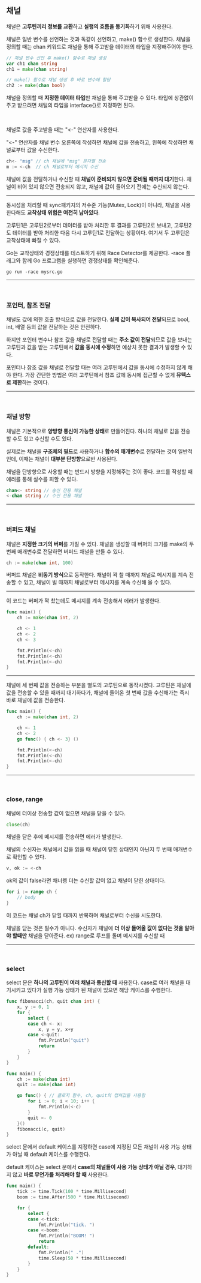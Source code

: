 ## 채널

채널은 **고루틴끼리 정보를 교환**하고 **실행의 흐름을 동기화**하기 위해 사용한다.

채널은 일반 변수를 선언하는 것과 독같이 선언하고, make() 함수로 생성한다. 채널을 정의할 때는 chan 키워드로 채널을 통해 주고받을 데이터의 타입을 지정해주어야 한다.

```go
// 채널 변수 선언 후 make() 함수로 채널 생성
var ch1 chan string
ch1 = make(chan string)

// make() 함수로 채널 생성 후 바로 변수에 할당
ch2 := make(chan bool)
```

채널을 정의할 때 **지정한 데이터 타입**만 채널을 통해 주고받을 수 있다. 타입에 상관없이 주고 받으려면 채털의 타입을 interface{}로 지정하면 된다.

<br>

채널로 값을 주고받을 때는 "<-" 연산자를 사용한다.

"<-" 연산자를 채널 변수 오른쪽에 작성하면 채널에 값을 전송하고, 왼쪽에 작성하면 채널로부터 값을 수신한다.

```go
ch<- "msg" // ch 채널에 "msg" 문자열 전송
m := <-ch  // ch 채널로부터 메시지 수신
```

채널에 값을 전달하거나 수신할 때 **채널이 준비되지 않으면 준비될 때까지 대기**한다. 채널이 비어 있지 않으면 전송되지 않고, 채널에 값이 들어오기 전에는 수신되지 않는다.

- - -

동시성을 처리할 때 sync패키지의 저수준 기능(Mutex, Lock)이 아니라, 채널을 사용한다해도 **교착상태 위험은 여전히 남아있다**. 

고루틴1은 고루틴2로부터 데이터를 받아 처리한 후 결과를 고루틴2로 보내고, 고루틴2도 데이터를 받아 처리한 다음 다시 고루틴1로 전달하는 상황이다. 여기서 두 고루틴은 교착상태에 빠질 수 있다.

Go는 교착상태와 경쟁상태를 테스트하기 위해 Race Detector를 제공한다. -race 플래그와 함께 Go 프로그램을 실행하면 경쟁상태를 확인해준다.

```
go run -race mysrc.go
```
- - -
<br>

### 포인터, 참조 전달

채널도 값에 의한 호출 방식으로 값을 전달한다. **실제 값이 복사되어 전달**되므로 bool, int, 배열 등의 값을 전달하는 것은 안전하다.

하지만 포인터 변수나 참조 값을 채널로 전달할 때는 **주소 값이 전달**되므로 값을 보내는 고루틴과 값을 받는 고루틴에서 **값을 동시에 수정**하면 예상치 못한 결과가 발생할 수 있다.

포인터나 참조 값을 채널로 전달할 때는 여러 고루틴에서 값을 동시에 수정하지 않게 해야 한다. 가장 간단한 방법은 여러 고루틴에서 참조 값에 동시에 접근할 수 없게 **뮤텍스로 제한**하는 것이다.

- - -
<br>

### 채널 방향

채널은 기본적으로 **양방향 통신이 가능한 상태**로 만들어진다. 하나의 채널로 값을 전송할 수도 있고 수신할 수도 있다. 

실제로는 채널을 **구조체의 필드**로 사용하거나 **함수의 매개변수**로 전달하는 것이 일반적인데, 이때는 채널이 **대부분 단방향**으로반 사용된다.

채널을 단방향으로 사용할 때는 반드시 방향을 지정해주는 것이 좋다. 코드를 작성할 때 에러를 통해 실수를 피할 수 있다.

```go
chan<- string // 송신 전용 채널
<-chan string // 수신 전용 채널
```

- - -
<br>

### 버퍼드 채널

채널은 **지정한 크기의 버퍼**를 가질 수 있다. 채널을 생성할 때 버퍼의 크기를 make의 두 번째 매개변수로 전달하면 버퍼드 채널을 만들 수 있다.

```go
ch := make(chan int, 100) 
```

버퍼드 채널은 **비동기 방식**으로 동작한다. 채널이 꽉 찰 때까지 채널로 메시지를 계속 전송할 수 있고, 채널이 빌 때까지 채널로부터 메시지를 계속 수신해 올 수 있다.

- - -

이 코드는 버퍼가 꽉 찼는데도 메시지를 계속 전송해서 에러가 발생한다.

```go
func main() {
    ch := make(chan int, 2)

    ch <- 1
    ch <- 2
    ch <- 3

    fmt.Println(<-ch)
    fmt.Println(<-ch)
    fmt.Println(<-ch)
}
```

- - -

채널에 세 번째 값을 전송하는 부분을 별도의 고루틴으로 동작시켰다. 고루틴은 채널에 값을 전송할 수 있을 때까지 대기하다가, 채널에 들어온 첫 번째 값을 수신해가는 즉시 바로 채널에 값을 전송한다.

```go
func main() {
    ch := make(chan int, 2)

    ch <- 1
    ch <- 2
    go func() { ch <- 3} ()

    fmt.Println(<-ch)
    fmt.Println(<-ch)
    fmt.Println(<-ch)
}
```

- - -
<br>

### close, range

채널에 더이상 전송할 값이 없으면 채널을 닫을 수 있다.

```go
close(ch)
```

채널을 닫은 후에 메시지를 전송하면 에러가 발생한다.

채널의 수신자는 채널에서 값을 읽을 때 채널이 닫힌 상태인지 아닌지 두 번째 매개변수로 확인할 수 있다.

```go
v, ok := <-ch
```

ok의 값이 false라면 채너렝 더는 수신할 값이 없고 채널이 닫힌 상태이다.


```go
for i := range ch {
    // body
}
```

이 코드는 채널 ch가 닫힐 때까지 반복하며 채널로부터 수신을 시도한다.

채널을 닫는 것은 필수가 아니다. 수신자가 채널에 **더 이상 들어올 값이 없다는 것을 알아야 할때만** 채널을 닫아준다. ex) range로 루프를 돌며 메시지를 수신할 때

- - -
<br>

### select

select 문은 **하나의 고루틴이 여러 채널과 통신할 때** 사용한다. case로 여러 채널을 대기시키고 있다가 실행 가능 상태가 된 채널이 있으면 해당 케이스를 수행한다.

```go
func fibonacci(ch, quit chan int) {
    x, y := 0, 1
    for {
        select {
        case ch <- x:
            x, y = y, x+y
        case <-quit:
            fmt.Println("quit")
            return
        }
    }
}

func main() {
    ch := make(chan int)
    quit := make(chan int)

    go func() { // 클로저 함수, ch, quit의 캡쳐값을 사용함
        for i := 0; i < 10; i++ {
            fmt.Println(<-c)
        }
        quit <- 0
    }()
    fibonacci(c, quit)
}
```

select 문에서 default 케이스를 지정하면 case에 지정된 모든 채널이 사용 가능 상태가 아닐 때 default 케이스를 수행한다.

default 케이스는 select 문에서 **case의 채널들이 사용 가능 상태가 아닐 경우**, 대기하지 않고 **바로 무언가를 처리해야 할 때** 사용한다.

```go
func main() {
    tick := time.Tick(100 * time.Millisecond)
    boom := time.After(500 * time.Millisecond)

    for {
        select {
        case <-tick:
            fmt.Println("tick. ")
        case <-boom:
            fmt.Println("BOOM! ")
            return
        default:
            fmt.Println(" .")
            time.Sleep(50 * time.Millisecond)
        }
    }
}
```